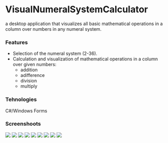 # VisualNumeralSystemCalculator
a desktop application that visualizes all basic mathematical operations in a column over numbers in any numeral system.
### Features
- Selection of the numeral system (2-36).
- Calculation and visualization of mathematical operations in a column over given numbers:
  - addition
  - adifference
  - division
  - multiply
### Tehnologies
C#/Windows Forms
### Screenshoots
![](https://github.com/DaniilPanasenko/VisualNumeralSystemCalculator/raw/master/Media/screen0.jpeg)
![](https://github.com/DaniilPanasenko/VisualNumeralSystemCalculator/raw/master/Media/screen1.jpeg)
![](https://github.com/DaniilPanasenko/VisualNumeralSystemCalculator/raw/master/Media/screen2.jpeg)
![](https://github.com/DaniilPanasenko/VisualNumeralSystemCalculator/raw/master/Media/screen3.jpeg)
![](https://github.com/DaniilPanasenko/VisualNumeralSystemCalculator/raw/master/Media/screen4.jpeg)
![](https://github.com/DaniilPanasenko/VisualNumeralSystemCalculator/raw/master/Media/screen5.jpeg)
![](https://github.com/DaniilPanasenko/VisualNumeralSystemCalculator/raw/master/Media/screen6.jpeg)
![](https://github.com/DaniilPanasenko/VisualNumeralSystemCalculator/raw/master/Media/screen7.jpeg)
![](https://github.com/DaniilPanasenko/VisualNumeralSystemCalculator/raw/master/Media/screen8.jpeg)
